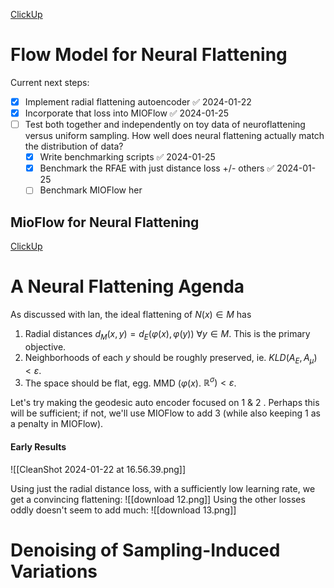 [ClickUp](https://app.clickup.com/9013032587/v/li/901300236665)
# Flow Model for Neural Flattening

Current next steps:
- [x] Implement radial flattening autoencoder ✅ 2024-01-22
- [x] Incorporate that loss into MIOFlow ✅ 2024-01-25
- [ ] Test both together and independently on toy data of neuroflattening versus uniform sampling. How well does neural flattening actually match the distribution of data?
	- [x] Write benchmarking scripts ✅ 2024-01-25
	- [x] Benchmark the RFAE with just distance loss +/- others ✅ 2024-01-25
	- [ ] Benchmark MIOFlow her

## MioFlow for Neural Flattening
[ClickUp](https://app.clickup.com/t/86a1wx0c4)

# A Neural Flattening Agenda

As discussed with lan, the ideal flattening of $N(x) \in M$ has

1. Radial distances $d_{M}(x, y)=d_{E}(\varphi(x), \varphi(y))$ $\forall y \in M$. This is the primary objective.
2. Neighborhoods of each $y$ should be roughly preserved, ie. $K L D\left(A_{E}, A_{\mu}\right)$ $<\varepsilon$.
3. The space should be flat, egg. MMD $(\varphi(x)$. $\left.\mathbb{R}^{\sigma}\right)<\varepsilon$.

Let's try making the geodesic auto encoder focused on 1 & 2 . Perhaps this will be sufficient; if not, we'll use MIOFlow to add 3 (while also keeping 1 as a penalty in MIOFlow).

#### Early Results
![[CleanShot 2024-01-22 at 16.56.39.png]]

Using just the radial distance loss, with a sufficiently low learning rate, we get a convincing flattening:
![[download 12.png]]
Using the other losses oddly doesn't seem to add much:
![[download 13.png]]

# Denoising of Sampling-Induced Variations
